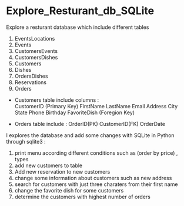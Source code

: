 # Explore_Resturant_db_SQLite 
Explore a resturant database which include different tables 
1. EventsLocations 
2. Events 
3. 	CustomersEvents 
4. 	CustomersDishes 
5. 	Customers 
6. 	Dishes 
7.	OrdersDishes 
8. 	Reservations 
9. 	Orders

- Customers table include columns :  
CustomerID (Primary Key)	FirstName	LastName	Email	Address	City	State	Phone	Birthday	FavoriteDish (Foregion Key) 

- Orders table  include : OrderID(PK) CustomerID(FK)	OrderDate

I explores the database and add some  changes with SQLite in Python through sqlite3 : 

1. print menu according different conditions such as (order by price) , types 
2. add new customers to table 
3. Add new reservation to new customers 
4. change some information about customers such as new address
5. search for customers with just three charaters from their first name
6. change the favorite dish for some customers
7. determine the customers with highest number of orders 
